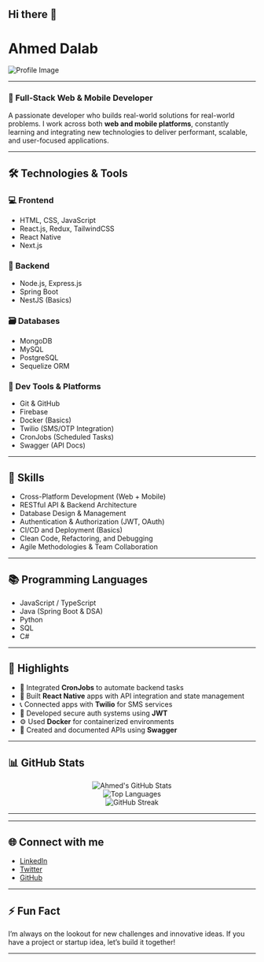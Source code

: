 ## Hi there 👋

<!--
**ahmed-dalab/ahmed-dalab** is a ✨ _special_ ✨ repository because its `README.md` (this file) appears on your GitHub profile.
-->

# Ahmed Dalab
![Profile Image](https://firebasestorage.googleapis.com/v0/b/dalabsite.appspot.com/o/thumbnail%2FE5fmK6lywBZgh38KZCLJmEaOv5q1%2FIMG_0131.jpg?alt=media&token=f6d754a0-9283-4cde-a893-df040c6bb48a)

---

### 🚀 Full-Stack Web & Mobile Developer  
A passionate developer who builds real-world solutions for real-world problems. I work across both **web and mobile platforms**, constantly learning and integrating new technologies to deliver performant, scalable, and user-focused applications.

---

## 🛠 Technologies & Tools

### 💻 Frontend
- HTML, CSS, JavaScript
- React.js, Redux, TailwindCSS
- React Native
- Next.js

### 🧠 Backend
- Node.js, Express.js
- Spring Boot
- NestJS (Basics)

### 🗃️ Databases
- MongoDB
- MySQL
- PostgreSQL
- Sequelize ORM

### 🧪 Dev Tools & Platforms
- Git & GitHub
- Firebase
- Docker (Basics)
- Twilio (SMS/OTP Integration)
- CronJobs (Scheduled Tasks)
- Swagger (API Docs)

---

## 💼 Skills

- Cross-Platform Development (Web + Mobile)
- RESTful API & Backend Architecture
- Database Design & Management
- Authentication & Authorization (JWT, OAuth)
- CI/CD and Deployment (Basics)
- Clean Code, Refactoring, and Debugging
- Agile Methodologies & Team Collaboration

---

## 📚 Programming Languages

- JavaScript / TypeScript
- Java (Spring Boot & DSA)
- Python
- SQL
- C#

---

## 📌 Highlights

- 🔁 Integrated **CronJobs** to automate backend tasks
- 📱 Built **React Native** apps with API integration and state management
- 📞 Connected apps with **Twilio** for SMS services
- 🔐 Developed secure auth systems using **JWT**
- ⚙️ Used **Docker** for containerized environments
- 🧪 Created and documented APIs using **Swagger**


---

## 📊 GitHub Stats

<p align="center">
  <img src="https://github-readme-stats.vercel.app/api?username=ahmed-dalab&show_icons=true&theme=tokyonight" alt="Ahmed's GitHub Stats" />
  <br/>
  <img src="https://github-readme-stats.vercel.app/api/top-langs/?username=ahmed-dalab&layout=compact&theme=tokyonight" alt="Top Languages" />
  <br/>
  <img src="https://github-readme-streak-stats.herokuapp.com/?user=ahmed-dalab&theme=tokyonight" alt="GitHub Streak" />
</p>

---
---

## 🌐 Connect with me

- [LinkedIn](https://www.linkedin.com/in/your-linkedin-profile)
- [Twitter](https://twitter.com/your-twitter-handle)
- [GitHub](https://github.com/ahmed-dalab)

---

## ⚡ Fun Fact
I’m always on the lookout for new challenges and innovative ideas. If you have a project or startup idea, let’s build it together!

---

<!-- Want to go further? Add GitHub stats, pinned repos, or custom badges to make your README even more interactive. -->
